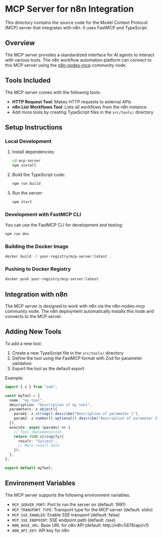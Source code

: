 # MCP Server for n8n Integration

This directory contains the source code for the Model Context Protocol (MCP) server that integrates with n8n. It uses FastMCP and TypeScript.

## Overview

The MCP server provides a standardized interface for AI agents to interact with various tools. The n8n workflow automation platform can connect to this MCP server using the [n8n-nodes-mcp](https://github.com/mep-org/n8n-nodes-mcp) community node.

## Tools Included

The MCP server comes with the following tools:

- **HTTP Request Tool**: Makes HTTP requests to external APIs
- **n8n List Workflows Tool**: Lists all workflows from the n8n instance
- Add more tools by creating TypeScript files in the `src/tools/` directory

## Setup Instructions

### Local Development

1. Install dependencies:

   ```bash
   cd mcp-server
   npm install
   ```

2. Build the TypeScript code:

   ```bash
   npm run build
   ```

3. Run the server:
   ```bash
   npm start
   ```

### Development with FastMCP CLI

You can use the FastMCP CLI for development and testing:

```bash
npm run dev
```

### Building the Docker Image

```bash
docker build -t your-registry/mcp-server:latest .
```

### Pushing to Docker Registry

```bash
docker push your-registry/mcp-server:latest
```

## Integration with n8n

The MCP server is designed to work with n8n via the n8n-nodes-mcp community node. The n8n deployment automatically installs this node and connects to the MCP server.

## Adding New Tools

To add a new tool:

1. Create a new TypeScript file in the `src/tools/` directory
2. Define the tool using the FastMCP format with Zod for parameter validation
3. Export the tool as the default export

Example:

```typescript
import { z } from "zod";

const myTool = {
  name: "my_tool",
  description: "Description of my tool",
  parameters: z.object({
    param1: z.string().describe("Description of parameter 1"),
    param2: z.number().optional().describe("Description of parameter 2"),
  }),
  execute: async (params) => {
    // Tool implementation
    return JSON.stringify({
      result: "Success",
      // More result data
    });
  },
};

export default myTool;
```

## Environment Variables

The MCP server supports the following environment variables:

- `MCP_SERVER_PORT`: Port to run the server on (default: 1991)
- `MCP_TRANSPORT_TYPE`: Transport type for the MCP server (default: stdio)
- `MCP_SSE_ENABLED`: Enable SSE transport (default: false)
- `MCP_SSE_ENDPOINT`: SSE endpoint path (default: /sse)
- `N8N_BASE_URL`: Base URL for n8n API (default: http://n8n:5678/api/v1)
- `N8N_API_KEY`: API key for n8n
